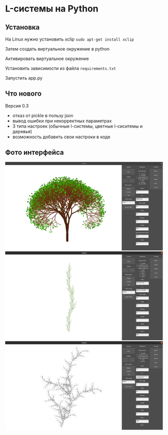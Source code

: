 # L-системы на Python

## Установка
На Linux нужно установить xclip
`sudo apt-get install xclip`

Затем создать виртуальное окружение в python

Активировать виртуальное окружение

Установить зависимости из файла `requirements.txt`

Запустить app.py

## Что нового
Версия 0.3
* отказ от pickle в пользу json
* вывод ошибки при некорректных параметрах
* 3 типа настроек (обычные l-системы, цветные l-сиситемы и деревья)
* возможность добавить свои настроки в коде

## Фото интерфейса
![Интнрфейс 1](https://github.com/TonyHikas/l-systems/blob/main/imgs/img5.png)
![Интнрфейс 2](https://github.com/TonyHikas/l-systems/blob/main/imgs/img6.png)
![Интнрфейс 3](https://github.com/TonyHikas/l-systems/blob/main/imgs/img7.png)
